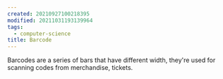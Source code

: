```yaml
---
created: 20210927100218395
modified: 20211031193139964
tags:
  - computer-science
title: Barcode
---
```


Barcodes are a series of bars that have different width, they're used for scanning codes from merchandise, tickets.
